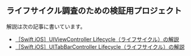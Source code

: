 ## ライフサイクル調査のための検証用プロジェクト

解説は次の記事に書いています。

- [［Swift,iOS］UIViewController Lifecycle（ライフサイクル）の解説](https://ticklecode.com/uiviewcontrollerlifecycle/)
- [［Swift,iOS］UITabBarController Lifecycle（ライフサイクル）の解説](https://ticklecode.com/uitabbarcontrollerlifecycle/)


